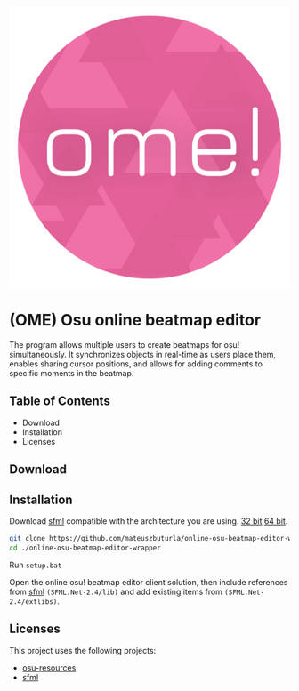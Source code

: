 <p align="center">
  <a href="" rel="noopener">
 <img src="readme/logo.png" alt="OME"></a>
</p>

# (OME) Osu online beatmap editor

The program allows multiple users to create beatmaps for osu! simultaneously. It synchronizes objects in real-time as users place them, enables sharing cursor positions, and allows for adding comments to specific moments in the beatmap.

## Table of Contents

- Download
- Installation
- Licenses

## Download

## Installation

Download [sfml](https://https://www.sfml-dev.org) compatible with the architecture you are using. [32 bit](https://www.sfml-dev.org/files/SFML.Net-2.4-32-bit.zip) [64 bit](https://www.sfml-dev.org/files/SFML.Net-2.4-64-bit.zip).

```bash
git clone https://github.com/mateuszbuturla/online-osu-beatmap-editor-wrapper
cd ./online-osu-beatmap-editor-wrapper
```

Run `setup.bat`

Open the online osu! beatmap editor client solution, then include references from [sfml](https://https://www.sfml-dev.org) `(SFML.Net-2.4/lib)` and add existing items from `(SFML.Net-2.4/extlibs)`.

## Licenses

This project uses the following projects:

- [osu-resources](https://github.com/ppy/osu-resources)
- [sfml](https://https://www.sfml-dev.org)
